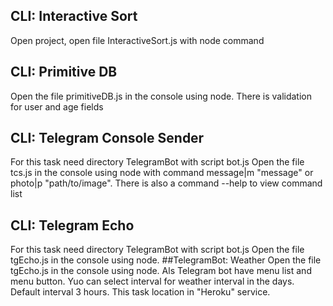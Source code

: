 ## CLI: Interactive Sort
Open project, open file InteractiveSort.js with node command   
## CLI: Primitive DB
Open the file primitiveDB.js in the console using node. There is validation for user and age fields  
## CLI: Telegram Console Sender
For this task need directory TelegramBot with script bot.js
Open the file tcs.js in the console using node with command message|m "message" or photo|p "path/to/image".
There is also a command --help to view command list  
## CLI: Telegram Echo
For this task need directory TelegramBot with script bot.js
Open the file tgEcho.js in the console using node.
##TelegramBot: Weather
Open the file tgEcho.js in the console using node. Als Telegram bot have menu list and menu button.
Yuo can select interval for weather interval in the days. Default interval 3 hours. 
This task location in "Heroku" service.
